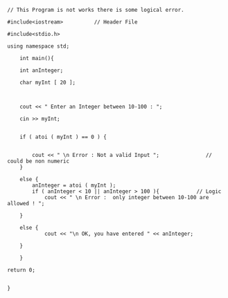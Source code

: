 	// This Program is not works there is some logical error.
	
	#include<iostream>			// Header File

	#include<stdio.h>
	
	using namespace std;
		
		int main(){
		
		int anInteger;
		
		char myInt [ 20 ];
		
		
		
		cout << " Enter an Integer between 10-100 : ";
		
		cin >> myInt;
		
		
		if ( atoi ( myInt ) == 0 ) {
			
			
			cout << " \n Error : Not a valid Input ";               // could be non numeric 
		}
		
		else {
			anInteger = atoi ( myInt );
			if ( anInteger < 10 || anInteger > 100 ){            // Logic
				cout << " \n Error :  only integer between 10-100 are allowed ! ";  
		
		}
		
		else {
				cout << "\n OK, you have entered " << anInteger;
		
		}
		
		}
	
	return 0;
	
	
	}
	
